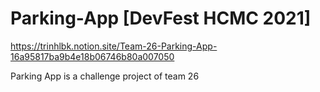 # Parking-App [DevFest HCMC 2021]

https://trinhlbk.notion.site/Team-26-Parking-App-16a95817ba9b4e18b06746b80a007050

Parking App is a challenge project of team 26

